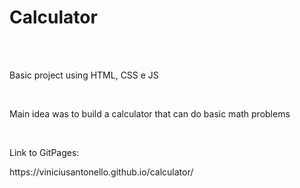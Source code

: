 <h1>Calculator</h1>
<br>
<br>

<p> Basic project using HTML, CSS e JS</p>
<br>
<p> Main idea was to build a calculator that can do basic math problems</p>
<br>
<p>Link to GitPages: </p>
https://viniciusantonello.github.io/calculator/
